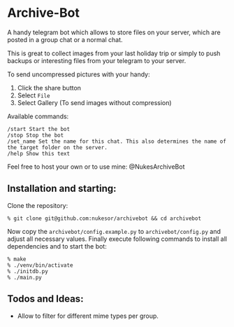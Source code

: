 # Archive-Bot

A handy telegram bot which allows to store files on your server, which are posted in a group chat or a normal chat.

This is great to collect images from your last holiday trip or simply to push backups or interesting files from your telegram to your server.

To send uncompressed pictures with your handy:
1. Click the share button
2. Select `File`
3. Select Gallery (To send images without compression)

Available commands:

    /start Start the bot
    /stop Stop the bot
    /set_name Set the name for this chat. This also determines the name of the target folder on the server.
    /help Show this text

Feel free to host your own or to use mine: @NukesArchiveBot

## Installation and starting:

Clone the repository: 

    % git clone git@github.com:nukesor/archivebot && cd archivebot

Now copy the `archivebot/config.example.py` to `archivebot/config.py` and adjust all necessary values.
Finally execute following commands to install all dependencies and to start the bot:

    % make
    % ./venv/bin/activate
    % ./initdb.py
    % ./main.py

## Todos and Ideas:

- Allow to filter for different mime types per group.
